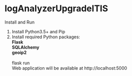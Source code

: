 # logAnalyzerUpgradeITIS
Install and Run
1) Install Python3.5+ and Pip
2) Install required Python packages:<br>
<b> Flask<br>
 SQLAlchemy<br>
 geoip2<br></b>
<br>flask run
<br>Web application will be available at http://localhost:5000
